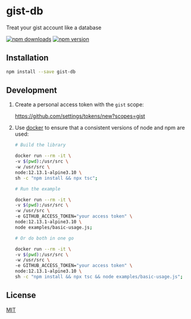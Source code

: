 # gist-db

Treat your gist account like a database

[![npm downloads](https://img.shields.io/npm/dm/gist-db.svg)](https://www.npmjs.com/package/gist-db)
[![npm version](https://img.shields.io/npm/v/gist-db.svg)](https://www.npmjs.com/package/gist-db)

## Installation

```sh
npm install --save gist-db
```

## Development

1.  Create a personal access token with the `gist` scope:

    https://github.com/settings/tokens/new?scopes=gist

2.  Use [docker](https://docs.docker.com/get-docker) to ensure that a consistent
    versions of node and npm are used:

    ```sh
    # Build the library

    docker run --rm -it \
    -v $(pwd):/usr/src \
    -w /usr/src \
    node:12.13.1-alpine3.10 \
    sh -c "npm install && npx tsc";

    # Run the example

    docker run --rm -it \
    -v $(pwd):/usr/src \
    -w /usr/src \
    -e GITHUB_ACCESS_TOKEN="your access token" \
    node:12.13.1-alpine3.10 \
    node examples/basic-usage.js;

    # Or do both in one go

    docker run --rm -it \
    -v $(pwd):/usr/src \
    -w /usr/src \
    -e GITHUB_ACCESS_TOKEN="your access token" \
    node:12.13.1-alpine3.10 \
    sh -c "npm install && npx tsc && node examples/basic-usage.js";
    ```

## License

[MIT](LICENSE)
